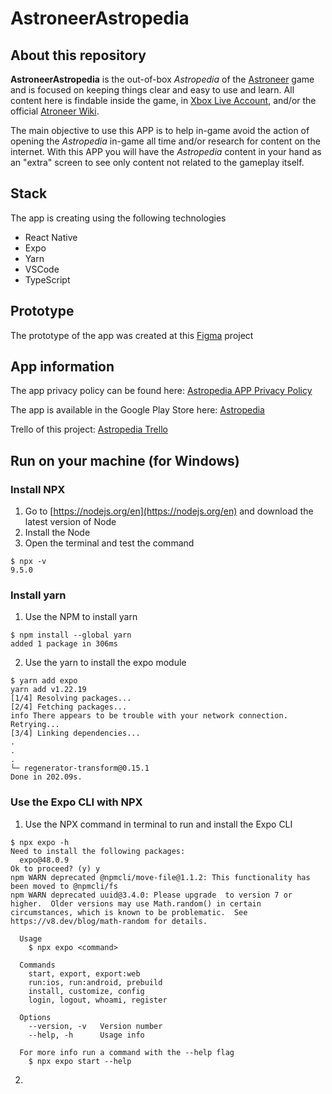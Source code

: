 # AstroneerAstropedia

## About this repository

**AstroneerAstropedia** is the out-of-box *Astropedia* of the [Astroneer](https://astroneer.space/) game and is focused on keeping things clear and easy to use and learn. All content here is findable inside the game, in [Xbox Live Account](https://account.xbox.com/en-us/Profile), and/or the official [Atroneer Wiki](https://astroneer.fandom.com/wiki).

The main objective to use this APP is to help in-game avoid the action of opening the *Astropedia* in-game all time and/or research for content on the internet. With this APP you will have the *Astropedia* content in your hand as an "extra" screen to see only content not related to the gameplay itself.

## Stack

The app is creating using the following technologies

- React Native
- Expo
- Yarn
- VSCode
- TypeScript

## Prototype

The prototype of the app was created at this [Figma](https://www.figma.com/file/NDuwttYiIcqmzR14iiwiFk/Astropedia?node-id=0%3A1) project

## App information

The app privacy policy can be found here: [Astropedia APP Privacy Policy](https://middlewaredev.home.blog/2021/11/20/astropedia-app-privacy-policy/)

The app is available in the Google Play Store here: [Astropedia](https://play.google.com/store/apps/details?id=com.middlewaredev.astropedia)

Trello of this project: [Astropedia Trello](https://trello.com/b/9738AS16)

## Run on your machine (for Windows)

### Install NPX

1. Go to [https://nodejs.org/en](https://nodejs.org/en) and download the latest version of Node
2. Install the Node
3. Open the terminal and test the command

~~~shell
$ npx -v
9.5.0
~~~

### Install yarn

1. Use the NPM to install yarn

~~~shell
$ npm install --global yarn
added 1 package in 306ms
~~~

2. Use the yarn to install the expo module

~~~shell
$ yarn add expo
yarn add v1.22.19
[1/4] Resolving packages...
[2/4] Fetching packages...
info There appears to be trouble with your network connection. Retrying...
[3/4] Linking dependencies...
.
.
.
└─ regenerator-transform@0.15.1
Done in 202.09s.
~~~

### Use the Expo CLI with NPX 

1. Use the NPX command in terminal to run and install the Expo CLI

~~~shell
$ npx expo -h
Need to install the following packages:
  expo@48.0.9
Ok to proceed? (y) y
npm WARN deprecated @npmcli/move-file@1.1.2: This functionality has been moved to @npmcli/fs
npm WARN deprecated uuid@3.4.0: Please upgrade  to version 7 or higher.  Older versions may use Math.random() in certain circumstances, which is known to be problematic.  See https://v8.dev/blog/math-random for details.

  Usage
    $ npx expo <command>

  Commands
    start, export, export:web
    run:ios, run:android, prebuild
    install, customize, config
    login, logout, whoami, register

  Options
    --version, -v   Version number
    --help, -h      Usage info

  For more info run a command with the --help flag
    $ npx expo start --help
~~~

2. 